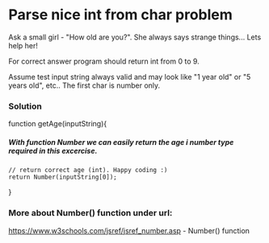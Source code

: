 # Parse nice int from char problem

Ask a small girl - "How old are you?". She always says strange things... Lets help her!

For correct answer program should return int from 0 to 9.

Assume test input string always valid and may look like "1 year old" or "5 years old", etc.. The first char is number only.

### Solution

function getAge(inputString){

##### With function Number we can easily return the age i number type required in this excercise.

    // return correct age (int). Happy coding :)
    return Number(inputString[0]);

}

### More about Number() function under url:

https://www.w3schools.com/jsref/jsref_number.asp - Number() function
